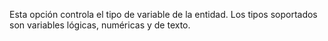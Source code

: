 Esta opción controla el tipo de variable de la entidad. Los tipos soportados son variables lógicas, numéricas y de texto.